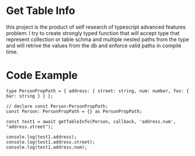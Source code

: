 # Get Table Info
this project is the product of self research of typescript advanced features
problem: I try to create strongly typed function that will accept type that represent collection or table schma and multiple nested paths from the type and will retrive the values from the db and enforce valid paths in compile time. 


# Code Example
```
type PersonPropPath = { address: { street: string, num: number, foo: { bar: string } } };

// declare const Person:PersonPropPath;
const Person: PersonPropPath = {} as PersonPropPath;

const test1 = await getTableInfo(Person, callback, 'address.num', "address.street");

console.log(test1.address);
console.log(test1.address.street);
console.log(test1.address.num);
```
